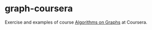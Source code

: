 # graph-coursera

Exercise and examples of course [Algorithms on Graphs](https://www.coursera.org/learn/algorithms-on-graphs) at Coursera.



